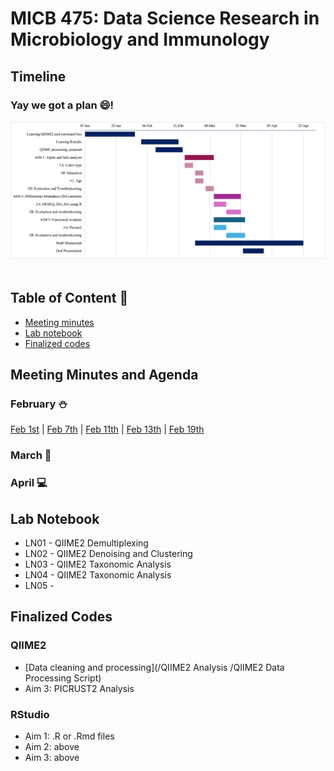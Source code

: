 # MICB 475: Data Science Research in Microbiology and Immunology

## Timeline
### Yay we got a plan 😄!
<img src= "/Team proposal/weekly timeline.png">
<br><br> 

## Table of Content 🔖
  * [Meeting minutes](#meeting-minutes-and-agenda)
  * [Lab notebook](#lab-notebook)
  * [Finalized codes](#finalized-codes)


## Meeting Minutes and Agenda
### February ⛄
[Feb 1st](/Meeting_minutes/2025-02-01.md) | [Feb 7th](/Meeting_minutes/2025-02-07.md) | [Feb 11th](/Meeting_minutes/2025-02-11.md) | [Feb 13th](/Meeting_minutes/2025-02-13.md) | [Feb 19th](/Meeting_minutes/2025-02-19.md)
### March 🌸

### April 💻

## Lab Notebook 
 * LN01 - QIIME2 Demultiplexing
 * LN02 - QIIME2 Denoising and Clustering
 * LN03 - QIIME2 Taxonomic Analysis
 * LN04 - QIIME2 Taxonomic Analysis
 * LN05 - 

## Finalized Codes
### QIIME2
 * [Data cleaning and processing](/QIIME2 Analysis /QIIME2 Data Processing Script)
 * Aim 3: PICRUST2 Analysis
### RStudio
 * Aim 1: .R or .Rmd files
 * Aim 2: above
 * Aim 3: above

